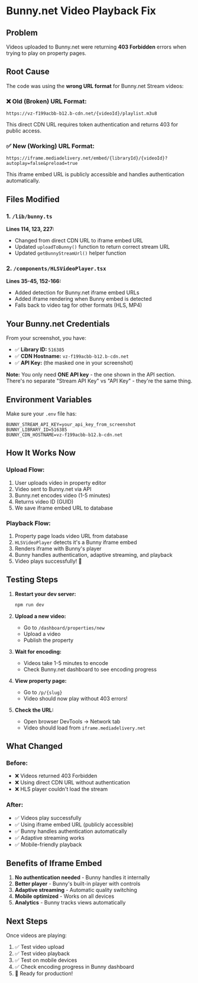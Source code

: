 # Bunny.net Video Playback Fix

## Problem
Videos uploaded to Bunny.net were returning **403 Forbidden** errors when trying to play on property pages.

## Root Cause
The code was using the **wrong URL format** for Bunny.net Stream videos:

### ❌ Old (Broken) URL Format:
```
https://vz-f199acbb-b12.b-cdn.net/{videoId}/playlist.m3u8
```
This direct CDN URL requires token authentication and returns 403 for public access.

### ✅ New (Working) URL Format:
```
https://iframe.mediadelivery.net/embed/{libraryId}/{videoId}?autoplay=false&preload=true
```
This iframe embed URL is publicly accessible and handles authentication automatically.

## Files Modified

### 1. `/lib/bunny.ts`
**Lines 114, 123, 227:**
- Changed from direct CDN URL to iframe embed URL
- Updated `uploadToBunny()` function to return correct stream URL
- Updated `getBunnyStreamUrl()` helper function

### 2. `/components/HLSVideoPlayer.tsx`
**Lines 35-45, 152-166:**
- Added detection for Bunny.net iframe embed URLs
- Added iframe rendering when Bunny embed is detected
- Falls back to video tag for other formats (HLS, MP4)

## Your Bunny.net Credentials

From your screenshot, you have:
- ✅ **Library ID:** `516385`
- ✅ **CDN Hostname:** `vz-f199acbb-b12.b-cdn.net`
- ✅ **API Key:** (the masked one in your screenshot)

**Note:** You only need **ONE API key** - the one shown in the API section. There's no separate "Stream API Key" vs "API Key" - they're the same thing.

## Environment Variables

Make sure your `.env` file has:
```env
BUNNY_STREAM_API_KEY=your_api_key_from_screenshot
BUNNY_LIBRARY_ID=516385
BUNNY_CDN_HOSTNAME=vz-f199acbb-b12.b-cdn.net
```

## How It Works Now

### Upload Flow:
1. User uploads video in property editor
2. Video sent to Bunny.net via API
3. Bunny.net encodes video (1-5 minutes)
4. Returns video ID (GUID)
5. We save iframe embed URL to database

### Playback Flow:
1. Property page loads video URL from database
2. `HLSVideoPlayer` detects it's a Bunny iframe embed
3. Renders iframe with Bunny's player
4. Bunny handles authentication, adaptive streaming, and playback
5. Video plays successfully! 🎉

## Testing Steps

1. **Restart your dev server:**
   ```bash
   npm run dev
   ```

2. **Upload a new video:**
   - Go to `/dashboard/properties/new`
   - Upload a video
   - Publish the property

3. **Wait for encoding:**
   - Videos take 1-5 minutes to encode
   - Check Bunny.net dashboard to see encoding progress

4. **View property page:**
   - Go to `/p/{slug}`
   - Video should now play without 403 errors!

5. **Check the URL:**
   - Open browser DevTools → Network tab
   - Video should load from `iframe.mediadelivery.net`

## What Changed

### Before:
- ❌ Videos returned 403 Forbidden
- ❌ Using direct CDN URL without authentication
- ❌ HLS player couldn't load the stream

### After:
- ✅ Videos play successfully
- ✅ Using iframe embed URL (publicly accessible)
- ✅ Bunny handles authentication automatically
- ✅ Adaptive streaming works
- ✅ Mobile-friendly playback

## Benefits of Iframe Embed

1. **No authentication needed** - Bunny handles it internally
2. **Better player** - Bunny's built-in player with controls
3. **Adaptive streaming** - Automatic quality switching
4. **Mobile optimized** - Works on all devices
5. **Analytics** - Bunny tracks views automatically

## Next Steps

Once videos are playing:
1. ✅ Test video upload
2. ✅ Test video playback
3. ✅ Test on mobile devices
4. ✅ Check encoding progress in Bunny dashboard
5. 🚀 Ready for production!
